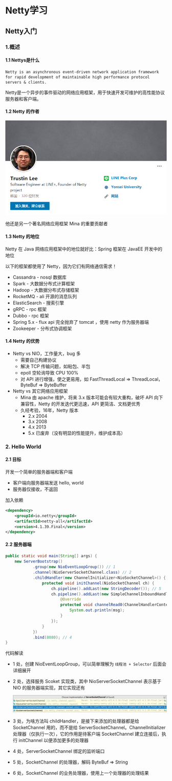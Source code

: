 # Netty学习

## Netty入门

### 1.概述
####  1.1 Nettys是什么
```
Netty is an asynchronous event-driven network application framework
for rapid development of maintainable high performance protocol servers & clients.
```
Netty是一个异步的事件驱动的网络应用框架，用于快速开发可维护的高性能协议服务器和客户端。

#### 1.2 Netty 的作者
![](img/0005.png)

他还是另一个著名网络应用框架 Mina 的重要贡献者

#### 1.3 Netty 的地位
Netty 在 Java 网络应用框架中的地位就好比：Spring 框架在 JavaEE 开发中的地位

以下的框架都使用了 Netty，因为它们有网络通信需求！

* Cassandra - nosql 数据库
* Spark - 大数据分布式计算框架
* Hadoop - 大数据分布式存储框架
* RocketMQ - ali 开源的消息队列
* ElasticSearch - 搜索引擎
* gRPC - rpc 框架
* Dubbo - rpc 框架
* Spring 5.x - flux api 完全抛弃了 tomcat ，使用 netty 作为服务器端
* Zookeeper - 分布式协调框架

#### 1.4 Netty 的优势

* Netty vs NIO，工作量大，bug 多
    * 需要自己构建协议
    * 解决 TCP 传输问题，如粘包、半包
    * epoll 空轮询导致 CPU 100%
    * 对 API 进行增强，使之更易用，如 FastThreadLocal => ThreadLocal，ByteBuf => ByteBuffer
* Netty vs 其它网络应用框架
    * Mina 由 apache 维护，将来 3.x 版本可能会有较大重构，破坏 API 向下兼容性，Netty 的开发迭代更迅速，API 更简洁、文档更优秀
    * 久经考验，16年，Netty 版本
        * 2.x 2004
        * 3.x 2008
        * 4.x 2013
        * 5.x 已废弃（没有明显的性能提升，维护成本高）

### 2. Hello World

#### 2.1 目标

开发一个简单的服务器端和客户端

* 客户端向服务器端发送 hello, world
* 服务器仅接收，不返回

加入依赖
```xml
<dependency>
    <groupId>io.netty</groupId>
    <artifactId>netty-all</artifactId>
    <version>4.1.39.Final</version>
</dependency>
```
#### 2.2 服务器端

```java
public static void main(String[] args) {
    new ServerBootstrap()
            .group(new NioEventLoopGroup()) // 1
            .channel(NioServerSocketChannel.class) // 2
            .childHandler(new ChannelInitializer<NioSocketChannel>() { // 3
                protected void initChannel(NioSocketChannel ch) {
                    ch.pipeline().addLast(new StringDecoder()); // 5
                    ch.pipeline().addLast(new SimpleChannelInboundHandler<String>() { // 6
                        @Override
                        protected void channelRead0(ChannelHandlerContext ctx, String msg) {
                            System.out.println(msg);
                        }
                    });
                }
            })
            .bind(8080); // 4
}
```
代码解读

* 1 处，创建 NioEventLoopGroup，可以简单理解为 `线程池 + Selector` 后面会详细展开

* 2 处，选择服务 Scoket 实现类，其中 NioServerSocketChannel 表示基于 NIO 的服务器端实现，其它实现还有

  ![](img/0006.png)

* 3 处，为啥方法叫 childHandler，是接下来添加的处理器都是给 SocketChannel 用的，而不是给 ServerSocketChannel。ChannelInitializer 处理器（仅执行一次），它的作用是待客户端 SocketChannel 建立连接后，执行 initChannel 以便添加更多的处理器

* 4 处，ServerSocketChannel 绑定的监听端口

* 5 处，SocketChannel 的处理器，解码 ByteBuf => String

* 6 处，SocketChannel 的业务处理器，使用上一个处理器的处理结果